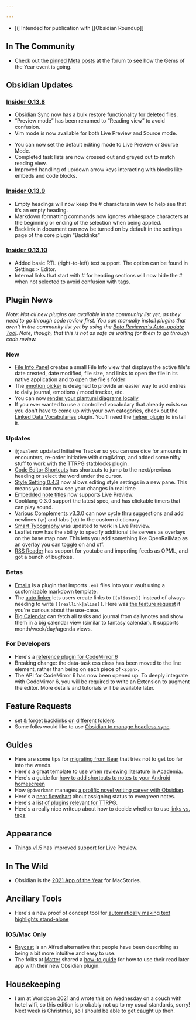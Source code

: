 ```yaml
---

---
```


- [i] Intended for publication with [[Obsidian Roundup]]

## In The Community

* Check out the [pinned Meta posts](https://forum.obsidian.md/c/meta/16) at the forum to see how the Gems of the Year event is going.

## Obsidian Updates

### [Insider 0.13.8](https://forum.obsidian.md/t/obsidian-release-v0-13-8-insider-build/28329/2)

* Obsidian Sync now has a bulk restore functionality for deleted files.
* “Preview mode” has been renamed to “Reading view” to avoid confusion.
* Vim mode is now available for both Live Preview and Source mode.
- You can now set the default editing mode to Live Preview or Source Mode.
- Completed task lists are now crossed out and greyed out to match reading view.
- Improved handling of up/down arrow keys interacting with blocks like embeds and code blocks.

### [Insider 0.13.9](https://forum.obsidian.md/t/obsidian-release-v0-13-9-insider-build/28550)

* Empty headings will now keep the # characters in view to help see that it’s an empty heading.
* Markdown formatting commands now ignores whitespace characters at the beginning or ending of the selection when being applied.
* Backlink in document can now be turned on by default in the settings page of the core plugin “Backlinks”

### [Insider 0.13.10](https://forum.obsidian.md/t/obsidian-release-v0-13-10-insider-build/28622)

* Added basic RTL (right-to-left) text support. The option can be found in Settings > Editor.
* Internal links that start with # for heading sections will now hide the # when not selected to avoid confusion with tags.

## Plugin News

_Note: Not all new plugins are available in the community list yet, as they need to go through code review first. You can manually install plugins that aren't in the community list yet by using the [Beta Reviewer's Auto-update Tool](https://github.com/TfTHacker/obsidian42-brat). Note, though, that this is not as safe as waiting for them to go through code review._

### New

* [File Info Panel](https://github.com/CattailNu/obsidian-file-info-panel-plugin) creates a small File Info view that displays the active file's date created, date modified, file size, and links to open the file in its native application and to open the file's folder
* The [emotion picker](https://github.com/dartungar/obsidian-emotion-picker) is designed to provide an easier way to add entries to daily journal, emotions / mood tracker, etc.
* You can now [render your plantuml diagrams locally](https://github.com/joethei/obsidian-local-plantuml) 
* If you ever wanted to use a controlled vocabulary that already exists so you don't have to come up with your own categories, check out the [Linked Data Vocabularies](https://github.com/kometenstaub/obsidian-linked-data-vocabularies) plugin. You'll need the [helper plugin](https://github.com/kometenstaub/linked-data-helper) to install it. 

### Updates

- `@javalent` updated Initiative Tracker so you can use dice for amounts in encounters, re-order initiative with drag&drop, and added some nifty stuff to work with the TTRPG statblocks plugin. 
- [Code Editor Shortcuts](https://github.com/timhor/obsidian-editor-shortcuts/releases/tag/1.4.0) has shortcuts to jump to the next/previous heading or select the word under the cursor. 
-  [Style Setting 0.4.3](https://github.com/mgmeyers/obsidian-style-settings/issues)  now allows editing style settings in a new pane. This means you can now see your changes in real time
- [Embedded note titles](https://github.com/mgmeyers/obsidian-embedded-note-titles/issues) now supports Live Preview.
- Cooklang 0.3.0 support the latest spec, and has clickable timers that can play sound. 
- [Various Complements v3.3.0](https://github.com/tadashi-aikawa/obsidian-various-complements-plugin/releases/tag/3.3.0) can now cycle thru suggestions and add newlines (`\n`) and tabs (`\t`) to the custom dictionary.
- [Smart Typography](https://github.com/mgmeyers/obsidian-smart-typography/) was updated to work in Live Preview. 
- Leaflet now has the ability to specify additional tile servers as overlays on the base map now. This lets you add something like OpenRailMap as an overlay you can toggle on and off. 
- [RSS Reader](https://github.com/joethei/obsidian-rss) has support for youtube and importing feeds as OPML, and got a bunch of bugfixes. 

### Betas

* [Emails](https://github.com/SkepticMystic/email-templates) is a plugin that imports `.eml` files into your vault using a customizable markdown template. 
* The [auto linker](https://github.com/nothingislost/obsidian-auto-linker) lets users create links to `[[aliases]]` instead of always needing to write `[[reallink|alias]]`. Here was [the feature request](https://forum.obsidian.md/t/plugin-to-match-pre-existing-wiki-links-to-pre-existing-aliases-of-the-same-name/28575) if you're curious about the use-case. 
* [Big Calendar](https://github.com/Quorafind/Obsidian-Big-Calendar) can fetch all tasks and journal from dailynotes and show them in a big calendar view (similar to fantasy calendar). It supports month/week/day/agenda views. 

### For Developers

* Here's a [reference plugin for CodeMirror 6](https://github.com/nothingislost/obsidian-cm6-zoom)
* Breaking change: the data-task css class has been moved to the line element, rather than being on each piece of `<span>`.
* The API for CodeMirror 6 has now been opened up. To deeply integrate with CodeMirror 6, you will be required to write an Extension to augment the editor. More details and tutorials will be available later.

## Feature Requests

* [set & forget backlinks on different folders](https://forum.obsidian.md/t/option-to-set-and-forget-backlinks-on-different-folders/28584) 
* Some folks would like to use [Obsidian to manage headless sync](https://forum.obsidian.md/t/possibility-for-headless-syncing-with-a-cli/26162). 

## Guides

* Here are some tips for [migrating from Bear](https://reddit.com/r/bearapp/comments/rftc7d/_/hogq844/?) that tries not to get too far into the weeds. 
* Here's a great template to use when [reviewing literature](https://discord.com/channels/686053708261228577/771575014382108672/920622085141827604) in Academia. 
* Here's a guide for [how to add shortcuts to notes to your Android homescreen](https://forum.obsidian.md/t/feature-android-features-shortcuts-widgets/19402/3)
* How `@pdworkman` manages [a prolific novel writing career with Obsidian](https://pdworkman.com/writing-a-novel-in-markdown/). 
* Here's a [neat flowchart](https://publish.obsidian.md/tim/40_Evergreens/my+TO(DO)+and+EVER(GREEN)+structure) about assigning status to evergreen notes. 
* Here's a [list of plugins relevant for TTRPG](https://www.patreon.com/posts/59873493). 
* Here's a really nice writeup about how to decide whether to use [links vs. tags](https://forum.obsidian.md/t/a-guide-on-links-vs-tags-in-obsidian/28231)

## Appearance

* [Things v1.5](https://twitter.com/colineckert/status/1470250265882226690) has improved support for Live Preview. 

## In The Wild

* Obsidian is the [2021 App of the Year](https://www.macstories.net/stories/macstories-selects-2021-recognizing-the-best-apps-of-the-year/#app-of-the-year) for MacStories. 

## Ancillary Tools

* Here's a new proof of concept tool for [automatically making text highlights stand-alone](https://paulbricman.com/thoughtware/decontextualizer)

### iOS/Mac Only

* [Raycast](https://www.raycast.com/marcjulian/obsidian) is an Alfred alternative that people have been describing as being a bit more intuitive and easy to use. 
* The folks at [Matter](https://getmatter.app/) shared a [how-to guide](https://www.loom.com/share/a86707aff6854e5da5a5b60d6f3fdd04) for how to use their read later app with their new Obsidian plugin. 

## Housekeeping

* I am at Worldcon 2021 and wrote this on Wednesday on a couch with hotel wifi, so this edition is probably not up to my usual standards, sorry! Next week is Christmas, so I should be able to get caught up then. 